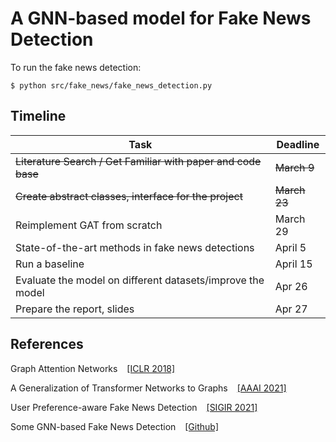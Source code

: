 # A GNN-based model for Fake News Detection

To run the fake news detection:

```
$ python src/fake_news/fake_news_detection.py
```

## Timeline

| Task                                                          | Deadline     |    
|---------------------------------------------------------------|--------------|
| ~~Literature Search / Get Familiar with paper and code base~~ | ~~March 9~~  |
| ~~Create abstract classes, interface for the project~~        | ~~March 23~~ |
| Reimplement GAT from scratch                                  | March 29     |
| State-of-the-art methods in fake news detections              | April 5      |
| Run a baseline                                                | April 15     |
| Evaluate the model on different datasets/improve the model    | Apr 26       |
| Prepare the report, slides                                    | Apr 27       |

## References

Graph Attention Networks &ensp; [[ICLR 2018]](https://arxiv.org/abs/1710.10903)

A Generalization of Transformer Networks to Graphs &ensp; [[AAAI 2021]](https://arxiv.org/abs/2012.09699)

User Preference-aware Fake News Detection &ensp; [[SIGIR 2021]](https://arxiv.org/abs/2104.12259)

Some GNN-based Fake News Detection &ensp; [[Github]](https://github.com/safe-graph/GNN-FakeNews) 



